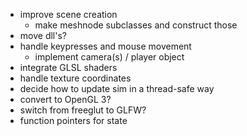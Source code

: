 * improve scene creation
	* make meshnode subclasses and construct those
* move dll's?
* handle keypresses and mouse movement
	* implement camera(s) / player object
* integrate GLSL shaders
* handle texture coordinates
* decide how to update sim in a thread-safe way
* convert to OpenGL 3?
* switch from freeglut to GLFW?
* function pointers for state